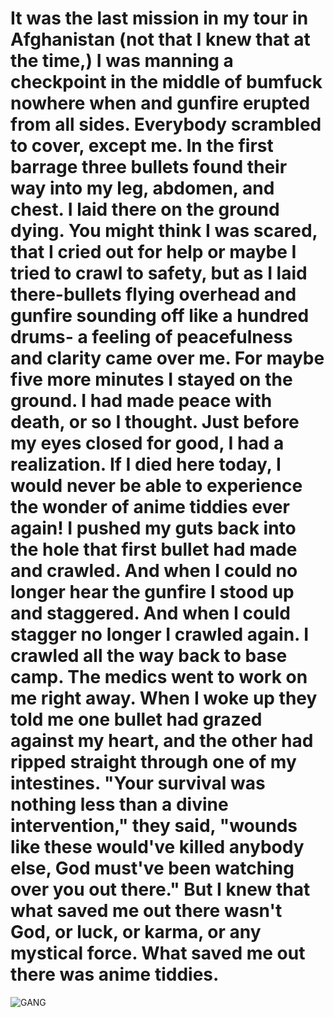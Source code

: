# It was the last mission in my tour in Afghanistan (not that I knew that at the time,) I was manning a checkpoint in the middle of bumfuck nowhere when and gunfire erupted from all sides. Everybody scrambled to cover, except me. In the first barrage three bullets found their way into my leg, abdomen, and chest. I laid there on the ground dying. You might think I was scared, that I cried out for help or maybe I tried to crawl to safety, but as I laid there-bullets flying overhead and gunfire sounding off like a hundred drums- a feeling of peacefulness and clarity came over me. For maybe five more minutes I stayed on the ground. I had made peace with death, or so I thought. Just before my eyes closed for good, I had a realization. If I died here today, I would never be able to experience the wonder of anime tiddies ever again! I pushed my guts back into the hole that first bullet had made and crawled. And when I could no longer hear the gunfire I stood up and staggered. And when I could stagger no longer I crawled again. I crawled all the way back to base camp. The medics went to work on me right away. When I woke up they told me one bullet had grazed against my heart, and the other had ripped straight through one of my intestines. "Your survival was nothing less than a divine intervention," they said, "wounds like these would've killed anybody else, God must've been watching over you out there." But I knew that what saved me out there wasn't God, or luck, or karma, or any mystical force. What saved me out there was anime tiddies.

![GANG](https://img-9gag-fun.9cache.com/photo/aVYqgKn_460s.jpg "lol")
